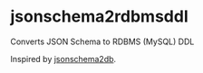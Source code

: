 # jsonschema2rdbmsddl
Converts JSON Schema to RDBMS (MySQL) DDL

Inspired by [jsonschema2db](https://github.com/better/jsonschema2db).


